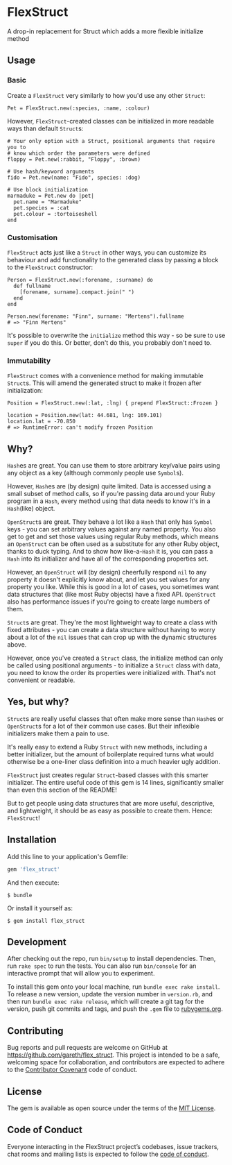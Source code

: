 # FlexStruct

A drop-in replacement for Struct which adds a more flexible initialize method

## Usage

### Basic

Create a `FlexStruct` very similarly to how you'd use any other `Struct`:

    Pet = FlexStruct.new(:species, :name, :colour)

However, `FlexStruct`-created classes can be initialized in more readable ways than
default `Struct`s:

    # Your only option with a Struct, positional arguments that require you to
    # know which order the parameters were defined
    floppy = Pet.new(:rabbit, "Floppy", :brown)

    # Use hash/keyword arguments
    fido = Pet.new(name: "Fido", species: :dog)

    # Use block initialization
    marmaduke = Pet.new do |pet|
      pet.name = "Marmaduke"
      pet.species = :cat
      pet.colour = :tortoiseshell
    end

### Customisation

`FlexStruct` acts just like a `Struct` in other ways, you can customize its
behaviour and add functionality to the generated class by passing a block to the
`FlexStruct` constructor:

    Person = FlexStruct.new(:forename, :surname) do
      def fullname
        [forename, surname].compact.join(" ")
      end
    end

    Person.new(forename: "Finn", surname: "Mertens").fullname
    # => "Finn Mertens"

It's possible to overwrite the `initialize` method this way - so be sure to use
`super` if you do this. Or better, don't do this, you probably don't need to.

### Immutability

`FlexStruct` comes with a convenience method for making immutable `Struct`s. This
will amend the generated struct to make it frozen after initialization:

    Position = FlexStruct.new(:lat, :lng) { prepend FlexStruct::Frozen }

    location = Position.new(lat: 44.681, lng: 169.101)
    location.lat = -70.850
    # => RuntimeError: can't modify frozen Position

## Why?

`Hash`es are great. You can use them to store arbitrary key/value pairs using
any object as a key (although commonly people use `Symbol`s).

However, `Hash`es are (by design) quite limited. Data is accessed using a small
subset of method calls, so if you're passing data around your Ruby program in a
`Hash`, every method using that data needs to know it's in a `Hash`(like) object.

`OpenStruct`s are great. They behave a lot like a `Hash` that only has `Symbol`
keys - you can set arbitrary values against any named property. You also get to
get and set those values using regular Ruby methods, which means an `OpenStruct`
can be often used as a substitute for any other Ruby object, thanks to duck
typing. And to show how like-a-`Hash` it is, you can pass a `Hash` into its
initializer and have all of the corresponding properties set.

However, an `OpenStruct` will (by design) cheerfully respond `nil` to any
property it doesn't explicitly know about, and let you set values for any
property you like. While this is good in a lot of cases, you sometimes want
data structures that (like most Ruby objects) have a fixed API. `OpenStruct`
also has performance issues if you're going to create large numbers of them.

`Struct`s are great. They're the most lightweight way to create a class with
fixed attributes - you can create a data structure without having to worry about
a lot of the `nil` issues that can crop up with the dynamic structures above.

However, once you've created a `Struct` class, the initialize method can only be
called using positional arguments - to initialize a `Struct` class with data, you
need to know the order its properties were initialized with. That's not
convenient or readable.

## Yes, but why?

`Struct`s are really useful classes that often make more sense than `Hash`es or
`OpenStruct`s for a lot of their common use cases. But their inflexible
initializers make them a pain to use.

It's really easy to extend a Ruby `Struct` with new methods, including a better
initializer, but the amount of boilerplate required turns what would otherwise
be a one-liner class definition into a much heavier ugly addition.

`FlexStruct` just creates regular `Struct`-based classes with this smarter
initializer. The entire useful code of this gem is 14 lines, significantly
smaller than even this section of the README!

But to get people using data structures that are more useful, descriptive, and
lightweight, it should be as easy as possible to create them. Hence:
`FlexStruct`!

## Installation

Add this line to your application's Gemfile:

```ruby
gem 'flex_struct'
```

And then execute:

    $ bundle

Or install it yourself as:

    $ gem install flex_struct

## Development

After checking out the repo, run `bin/setup` to install dependencies. Then, run
`rake spec` to run the tests. You can also run `bin/console` for an interactive
prompt that will allow you to experiment.

To install this gem onto your local machine, run `bundle exec rake install`. To
release a new version, update the version number in `version.rb`, and then run
`bundle exec rake release`, which will create a git tag for the version, push
git commits and tags, and push the `.gem` file to
[rubygems.org](https://rubygems.org).

## Contributing

Bug reports and pull requests are welcome on GitHub at
https://github.com/gareth/flex_struct. This project is intended to be a safe,
welcoming space for collaboration, and contributors are expected to adhere to
the [Contributor Covenant](http://contributor-covenant.org) code of conduct.

## License

The gem is available as open source under the terms of the [MIT
License](http://opensource.org/licenses/MIT).

## Code of Conduct

Everyone interacting in the FlexStruct project’s codebases, issue trackers, chat
rooms and mailing lists is expected to follow the [code of
conduct](https://github.com/gareth/flex_struct/blob/master/CODE_OF_CONDUCT.md).
